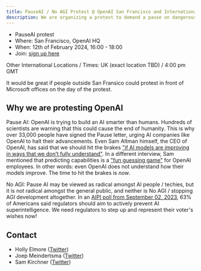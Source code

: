 ```yaml
---
title: PauseAI / No AGI Protest @ OpenAI San Francisco and International - February 12th, 2024
description: We are organizing a protest to demand a pause on dangerous AI development.
---
```


- PauseAI protest
- Where: San Francisco, OpenAI HQ
- When: 12th of February 2024, 16:00 - 18:00
- Join: [sign up here](https://www.mixily.com/event/7695886679072636191/edit)

Other International Locations / Times:
UK (exact location TBD) / 4:00 pm GMT

It would be great if people outside San Fransico could protest in front of Microsoft offices on the day of the protest.


## Why we are protesting OpenAI

Pause AI:
OpenAI is trying to build an AI smarter than humans.
Hundreds of scientists are warning that this could cause the end of humanity.
This is why over 33,000 people have signed the Pause letter, urging AI companies like OpenAI to halt their advancements.
Even Sam Altman himself, the CEO of OpenAI, has said that we should hit the brakes ["if AI models are improving in ways that we don’t fully understand"](https://time.com/6288584/openai-sam-altman-full-interview/).
In a different interview, Sam mentioned that predicting capabilities is a ["fun guessing game"](https://www.ft.com/content/dd9ba2f6-f509-42f0-8e97-4271c7b84ded) for OpenAI employees.
In other words: even OpenAI does not understand how their models improve.
The time to hit the brakes is _now_.

No AGI:
Pause AI may be viewed as radical amongst AI people / techies, but it is not radical amongst the general public, and neither is No AGI / stopping AGI development altogether. In an [AIPI poll from September 02, 2023](https://drive.google.com/file/d/1n0pXDBuIcb01tW4TQdP1Mb5aAiFDvWk0/view), 63% of Americans said regulators should aim to actively prevent AI superintelligence. We need regulators to step up and represent their voter's wishes now!



## Contact

- Holly Elmore ([Twitter](https://twitter.com/ilex_ulmus))
- Joep Meindertsma ([Twitter](https://twitter.com/PauseAI))
- Sam Kirchner ([Twitter](https://twitter.com/No_AGI_))
